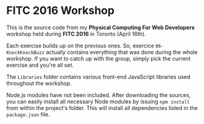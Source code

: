 # FITC 2016 Workshop

This is the source code from my **Physical Computing For Web Developers** workshop held during **FITC 2016** in Toronto (April 16th).

Each exercise builds up on the previous ones. So, exercice `06-KnockKnockBuzz` actually contains everything that was 
done during the whole workshop. If you want to catch up with the group, simply pick the current exercise and you're all set.

The `Libraries` folder contains various front-end JavaScript libraries used throughout the workshop.

Node.js modules have not been included. After downloading the sources, you can easily install all necessary Node modules by issuing `npm install` from within the project's folder. This will install all dependencies listed in the `package.json` file.
